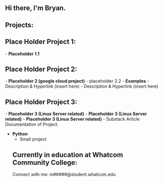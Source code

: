 ## Hi there, I'm Bryan.

<h2> Projects:</h2>
<h2> Place Holder Project 1:</h2>
- <b> Placeholder 1.1</b>
<h2> Place Holder Project 2:</h2>
- <b> Placeholder 2 (google cloud project)</b>
  - placeholder 2.2</b></i>
- <b> Examples</b>
  - Description & Hyperlink (insert here)
  - Description & Hyperlink (insert here)
  
 <h2> Place Holder Project 3:</h2> 
- <b> Placeholder 3 (Linux Server related)</b>
- <b> Placeholder 3 (Linux Server related)</b>
- <b> Placeholder 3 (Linux Server related)</b>
  - Substack Article Documentation of Project. 

- <b> Python</b>
  - Small project
  <h2>Currently in education at Whatcom Community College:</h2>
  Connect with me: m#####@student.whatcom.edu

